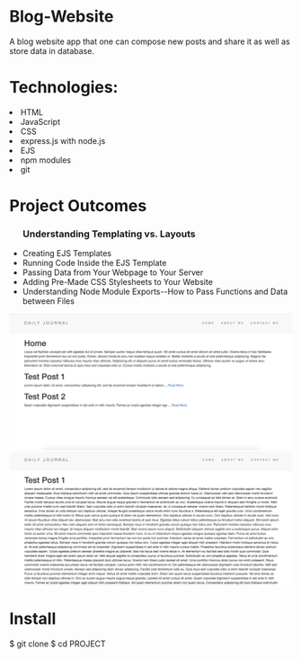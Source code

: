 # Blog-Website
A blog website app that one can compose new posts and share it as well as store data in database.

# Technologies:
<li> HTML</li>
<li>JavaScript </li>
<li>CSS </li>
<li>express.js with node.js </li>
<li>EJS </li>
<li>npm modules </li>
<li>git</li>

# Project Outcomes
<ul>
  <h3> Understanding Templating vs.
Layouts</h3>
  <li> Creating EJS Templates </li>
  <li> Running Code Inside the EJS
Template </li>
  <li> Passing Data from Your Webpage
to Your Server </li>
  <li> Adding Pre-Made CSS Stylesheets
to Your Website</li>
  <li>Understanding Node Module Exports--How to Pass Functions and Data between Files
</li>
</ul>

![](blog_website.png)
![](blog_website_1.png)



# Install
$ git clone 
$ cd PROJECT


